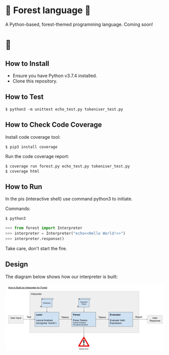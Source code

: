 # 🌲 Forest language 🌲

A Python-based, forest-themed programming language. Coming soon!

# 🐻

## How to Install

* Ensure you have Python v3.7.4 installed.
* Clone this repository.

## How to Test

```console
$ python3 -m unittest echo_test.py tokeniser_test.py
```

## How to Check Code Coverage

Install code coverage tool:

```console
$ pip3 install coverage
```
Run the code coverage report:

```console
$ coverage run forest.py echo_test.py tokeniser_test.py
$ coverage html
```

## How to Run

In the pis (interactive shell) use command python3 to initiate.

Commands:
```console
$ python3
```
```python
>>> from forest import Interpreter
>>> interpreter = Interpreter("echo<<Hello World!>>")
>>> interpreter.response()
```
Take care, don't start the fire. 

## Design

The diagram below shows how our interpreter is built:

![interpreter](Interpreterv2.jpg)